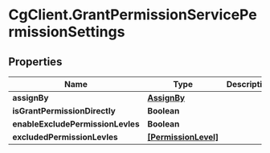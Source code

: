 # CgClient.GrantPermissionServicePermissionSettings

## Properties

Name | Type | Description | Notes
------------ | ------------- | ------------- | -------------
**assignBy** | [**AssignBy**](AssignBy.md) |  | [optional] 
**isGrantPermissionDirectly** | **Boolean** |  | [optional] 
**enableExcludePermissionLevles** | **Boolean** |  | [optional] 
**excludedPermissionLevles** | [**[PermissionLevel]**](PermissionLevel.md) |  | [optional] 


